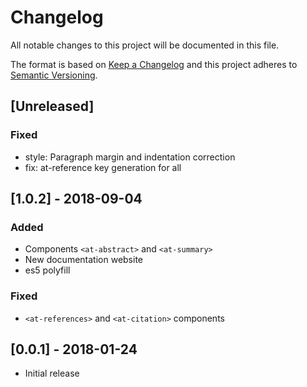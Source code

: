 # Changelog
All notable changes to this project will be documented in this file.

The format is based on [Keep a Changelog](http://keepachangelog.com/en/1.0.0/)
and this project adheres to [Semantic Versioning](http://semver.org/spec/v2.0.0.html).

## [Unreleased]
### Fixed
- style: Paragraph margin and indentation correction
- fix: at-reference key generation for all

## [1.0.2] - 2018-09-04
### Added
- Components `<at-abstract>` and `<at-summary>`
- New documentation website
- es5 polyfill

### Fixed
- `<at-references>` and `<at-citation>` components

## [0.0.1] - 2018-01-24
- Initial release
